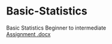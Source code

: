 # Basic-Statistics
Basic Statistics Beginner to intermediate  
[Assignment .docx](https://github.com/Rohit1Chougule/Basic-Statistics/files/14893244/Assignment.docx)
